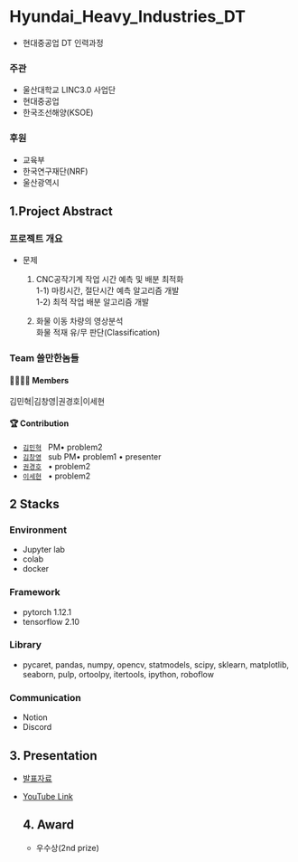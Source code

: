 # Hyundai_Heavy_Industries_DT

-   현대중공업 DT 인력과정

### 주관

-   울산대학교 LINC3.0 사업단
-   현대중공업
-   한국조선해양(KSOE)

### 후원

-   교육부
-   한국연구재단(NRF)
-   울산광역시

## 1.Project Abstract

### 프로젝트 개요

-   문제

    1. CNC공작기계 작업 시간 예측 및 배분 최적화<br>
       1-1) 마킹시간, 절단시간 예측 알고리즘 개발<br>
       1-2) 최적 작업 배분 알고리즘 개발

    2. 화물 이동 차량의 영상분석<br>
       화물 적재 유/무 판단(Classification)

### Team 쓸만한놈들

#### 👨‍👩‍👦‍👦 Members

김민혁|김창영|권경호|이세현

#### 🏆 Contribution

-   [`김민혁`]() &nbsp; PM• problem2
-   [`김창영`](https://github.com/ChangZero) &nbsp; sub PM• problem1 • presenter
-   [`권경호`]() &nbsp; • problem2
-   [`이세현`]() &nbsp; • problem2

## 2 Stacks

### Environment
- Jupyter lab
- colab
- docker

### Framework
- pytorch 1.12.1
- tensorflow 2.10

### Library
- pycaret, pandas, numpy, opencv, statmodels, scipy, sklearn, matplotlib, seaborn, pulp, ortoolpy, itertools, ipython, roboflow

### Communication
- Notion
- Discord

## 3. Presentation
- [발표자료](https://github.com/ChangZero/Hyundai_Heavy_Industries_DT/blob/main/%ED%98%84%EB%8C%80%EC%A4%91%EA%B3%B5%EC%97%85_DT_%EC%9D%B8%EB%A0%A5%EC%96%91%EC%84%B1%EA%B3%BC%EC%A0%95_%EC%B5%9C%EC%A2%85%EB%B0%9C%ED%91%9C%EC%9E%90%EB%A3%8C_%EC%97%85%EB%A1%9C%EB%93%9C%EC%9A%A9.pdf)
- [YouTube Link](https://youtu.be/G5zkH6HaRnk)

  ## 4. Award
  - 우수상(2nd prize)
